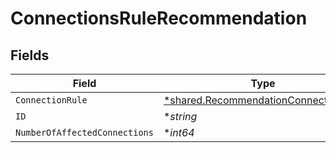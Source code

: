 # ConnectionsRuleRecommendation


## Fields

| Field                                                                                              | Type                                                                                               | Required                                                                                           | Description                                                                                        |
| -------------------------------------------------------------------------------------------------- | -------------------------------------------------------------------------------------------------- | -------------------------------------------------------------------------------------------------- | -------------------------------------------------------------------------------------------------- |
| `ConnectionRule`                                                                                   | [*shared.RecommendationConnectionRule](../../../pkg/models/shared/recommendationconnectionrule.md) | :heavy_minus_sign:                                                                                 | N/A                                                                                                |
| `ID`                                                                                               | **string*                                                                                          | :heavy_minus_sign:                                                                                 | N/A                                                                                                |
| `NumberOfAffectedConnections`                                                                      | **int64*                                                                                           | :heavy_minus_sign:                                                                                 | N/A                                                                                                |